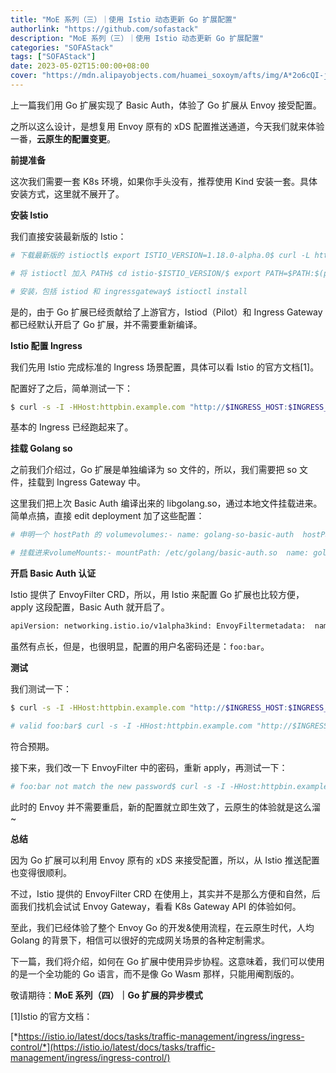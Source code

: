 ```yaml
---
title: "MoE 系列（三）｜使用 Istio 动态更新 Go 扩展配置"
authorlink: "https://github.com/sofastack"
description: "MoE 系列（三）｜使用 Istio 动态更新 Go 扩展配置"
categories: "SOFAStack"
tags: ["SOFAStack"]
date: 2023-05-02T15:00:00+08:00
cover: "https://mdn.alipayobjects.com/huamei_soxoym/afts/img/A*2o6cQI-j4qkAAAAAAAAAAAAADrGAAQ/original"
---
```


上一篇我们用 Go 扩展实现了 Basic Auth，体验了 Go 扩展从 Envoy 接受配置。

之所以这么设计，是想复用 Envoy 原有的 xDS 配置推送通道，今天我们就来体验一番，**云原生的配置变更**。

**前提准备**

这次我们需要一套 K8s 环境，如果你手头没有，推荐使用 Kind 安装一套。具体安装方式，这里就不展开了。

**安装 Istio**

我们直接安装最新版的 Istio：

```bash
# 下载最新版的 istioctl$ export ISTIO_VERSION=1.18.0-alpha.0$ curl -L https://istio.io/downloadIstio | sh -

# 将 istioctl 加入 PATH$ cd istio-$ISTIO_VERSION/$ export PATH=$PATH:$(pwd)/bin

# 安装，包括 istiod 和 ingressgateway$ istioctl install
```

是的，由于 Go 扩展已经贡献给了上游官方，Istiod（Pilot）和 Ingress Gateway 都已经默认开启了 Go 扩展，并不需要重新编译。

**Istio 配置 Ingress**

我们先用 Istio 完成标准的 Ingress 场景配置，具体可以看 Istio 的官方文档[1]。

配置好了之后，简单测试一下：

```bash
$ curl -s -I -HHost:httpbin.example.com "http://$INGRESS_HOST:$INGRESS_PORT/status/200"HTTP/1.1 200 OKserver: istio-envoydate: Fri, 10 Mar 2023 15:49:37 GMT
```

基本的 Ingress 已经跑起来了。

**挂载 Golang so**

之前我们介绍过，Go 扩展是单独编译为 so 文件的，所以，我们需要把 so 文件，挂载到 Ingress Gateway 中。

这里我们把上次 Basic Auth 编译出来的 libgolang.so，通过本地文件挂载进来。简单点搞，直接 edit deployment 加了这些配置：

```bash
# 申明一个 hostPath 的 volumevolumes:- name: golang-so-basic-auth  hostPath:    path: /data/golang-so/example-basic-auth/libgolang.so    type: File

# 挂载进来volumeMounts:- mountPath: /etc/golang/basic-auth.so  name: golang-so-basic-auth  readOnly: true
```

**开启 Basic Auth 认证**

Istio 提供了 EnvoyFilter CRD，所以，用 Istio 来配置 Go 扩展也比较方便，apply 这段配置，Basic Auth 就开启了。

```bash
apiVersion: networking.istio.io/v1alpha3kind: EnvoyFiltermetadata:  name: golang-filter  namespace: istio-systemspec:  configPatches:    # The first patch adds the lua filter to the listener/http connection manager  - applyTo: HTTP_FILTER    match:      context: GATEWAY      listener:        filterChain:          filter:            name: "envoy.filters.network.http_connection_manager"            subFilter:              name: "envoy.filters.http.router"    patch:      operation: INSERT_BEFORE      value: # golang filter specification       name: envoy.filters.http.golang       typed_config:          "@type": "type.googleapis.com/envoy.extensions.filters.http.golang.v3alpha.Config"          library_id: example          library_path: /etc/golang/basic-auth.so          plugin_name: basic-auth          plugin_config:            "@type": "type.googleapis.com/xds.type.v3.TypedStruct"            type_url: typexx            value:              username: foo              password: bar
```

虽然有点长，但是，也很明显，配置的用户名密码还是：`foo:bar`。

**测试**

我们测试一下：

```bash
$ curl -s -I -HHost:httpbin.example.com "http://$INGRESS_HOST:$INGRESS_PORT/status/200"HTTP/1.1 401 Unauthorized

# valid foo:bar$ curl -s -I -HHost:httpbin.example.com "http://$INGRESS_HOST:$INGRESS_PORT/status/200" -H 'Authorization: basic Zm9vOmJhcg=='HTTP/1.1 200 OK
```

符合预期。

接下来，我们改一下 EnvoyFilter 中的密码，重新 apply，再测试一下：

```bash
# foo:bar not match the new password$ curl -s -I -HHost:httpbin.example.com "http://$INGRESS_HOST:$INGRESS_PORT/status/200" -H 'Authorization: basic Zm9vOmJhcg=='HTTP/1.1 401 Unauthorized
```

此时的 Envoy 并不需要重启，新的配置就立即生效了，云原生的体验就是这么溜~

**总结**

因为 Go 扩展可以利用 Envoy 原有的 xDS 来接受配置，所以，从 Istio 推送配置也变得很顺利。

不过，Istio 提供的 EnvoyFilter CRD 在使用上，其实并不是那么方便和自然，后面我们找机会试试 Envoy Gateway，看看 K8s Gateway API 的体验如何。

至此，我们已经体验了整个 Envoy Go 的开发&使用流程，在云原生时代，人均 Golang 的背景下，相信可以很好的完成网关场景的各种定制需求。

下一篇，我们将介绍，如何在 Go 扩展中使用异步协程。这意味着，我们可以使用的是一个全功能的 Go 语言，而不是像 Go Wasm 那样，只能用阉割版的。

敬请期待：**MoE 系列（四）｜Go 扩展的异步模式**

[1]Istio 的官方文档：

[*https://istio.io/latest/docs/tasks/traffic-management/ingress/ingress-control/*](https://istio.io/latest/docs/tasks/traffic-management/ingress/ingress-control/)
